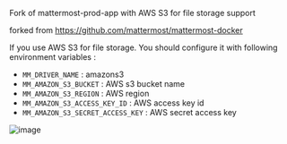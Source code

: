 Fork of mattermost-prod-app with AWS S3 for file storage support

forked from https://github.com/mattermost/mattermost-docker

If you use AWS S3 for file storage. You should configure it with following environment variables :
* `MM_DRIVER_NAME` : amazons3
* `MM_AMAZON_S3_BUCKET` : AWS s3 bucket name
* `MM_AMAZON_S3_REGION` : AWS region
* `MM_AMAZON_S3_ACCESS_KEY_ID` : AWS access key id
* `MM_AMAZON_S3_SECRET_ACCESS_KEY` : AWS secret access key

![image](https://user-images.githubusercontent.com/10592694/63606927-2ab62c80-c60c-11e9-86d9-7718c879e26f.png)
